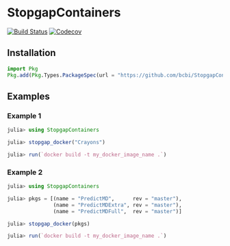 # StopgapContainers

[![Build Status](https://travis-ci.com/bcbi/StopgapContainers.jl.svg?branch=master)](https://travis-ci.com/bcbi/StopgapContainers.jl/branches)
[![Codecov](https://codecov.io/gh/bcbi/StopgapContainers.jl/branch/master/graph/badge.svg)](https://codecov.io/gh/bcbi/StopgapContainers.jl)

## Installation

```julia
import Pkg
Pkg.add(Pkg.Types.PackageSpec(url = "https://github.com/bcbi/StopgapContainers.jl", rev = "master"))
```

## Examples

### Example 1

```julia
julia> using StopgapContainers

julia> stopgap_docker("Crayons")

julia> run(`docker build -t my_docker_image_name .`)
```

### Example 2

```julia
julia> using StopgapContainers

julia> pkgs = [(name = "PredictMD",      rev = "master"),
               (name = "PredictMDExtra", rev = "master"),
               (name = "PredictMDFull",  rev = "master")]

julia> stopgap_docker(pkgs)

julia> run(`docker build -t my_docker_image_name .`)
```
